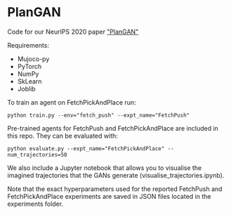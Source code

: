 # PlanGAN

Code for our NeurIPS 2020 paper ["PlanGAN"](https://proceedings.neurips.cc/paper/2020/file/6101903146e4bbf4999c449d78441606-Paper.pdf)

Requirements:
* Mujoco-py
* PyTorch
* NumPy
* SkLearn
* Joblib

To train an agent on FetchPickAndPlace run:

```python train.py --env="fetch_push" --expt_name="FetchPush"```

Pre-trained agents for FetchPush and FetchPickAndPlace are included in this repo. They can be evaluated with:

```python evaluate.py --expt_name="FetchPickAndPlace" --num_trajectories=50```

We also include a Jupyter notebook that allows you to visualise the imagined trajectories that the GANs generate (visualise_trajectories.ipynb).

Note that the exact hyperparameters used for the reported FetchPush and FetchPickAndPlace experiments are saved in JSON files located in the experiments folder.
